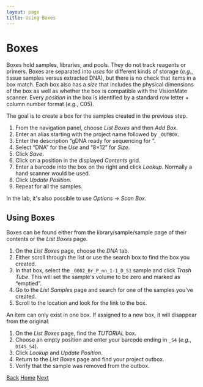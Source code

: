 ```yaml
---
layout: page
title: Using Boxes
---
```


# Boxes
Boxes hold samples, libraries, and pools. They do not track reagents or
primers. Boxes are separated into _uses_ for different kinds of storage
(_e.g._, tissue samples versus extracted DNA), but there is no check
that items in a box match. Each box also has a _size_ that includes the
physical dimensions of the box as well as whether the box is compatible
with the VisionMate scanner. Every _position_ in the box is identified
by a standard row letter + column number format (_e.g._, C05).

The goal is to create a box for the samples created in the previous step.

1. From the navigation panel, choose _List Boxes_ and then _Add Box_.
1. Enter an alias starting with the project name followed by `_OUTBOX`.
1. Enter the description “gDNA ready for sequencing for <project>”.
1. Select “DNA” for the _Use_ and “8×12” for _Size_.
1. Click _Save_.
1. Click on a position in the displayed _Contents_ grid.
1. Enter a barcode into the box on the right and click _Lookup_.
Normally a hand scanner would be used.
1. Click _Update Position_.
1. Repeat for all the samples.

In the lab, it's also possible to use _Options_ → _Scan Box_.

## Using Boxes
Boxes can be found either from the library/sample/sample page of their
contents or the _List Boxes_ page.

1. On the _List Boxes_ page, choose the _DNA_ tab.
1. Either scroll through the list or use the search box to find the box
you created.
1. In that box, select the `_0002_Br_P_nn_1-1_D_S1` sample and click _Trash Tube_. This will
set the sample's volume to be zero and marked as “emptied”.
1. Go to the _List Samples_ page and search for one of the samples you've
created.
1. Scroll to the location and look for the link to the box.

An item can only exist in one box. If assigned to a new box, it will
disappear from the original.

1. On the _List Boxes_ page, find the _TUTORIAL_ box.
1. Choose an empty position and enter your barcode ending in `_S4` (_e.g._, `DI4S_S4`).
1. Click _Lookup_ and _Update Position_.
1. Return to the _List Boxes_ page and find your project outbox.
1. Verify that the sample was removed from the outbox.

[Back](4-samples) [Home](index) [Next](6-libraries)
